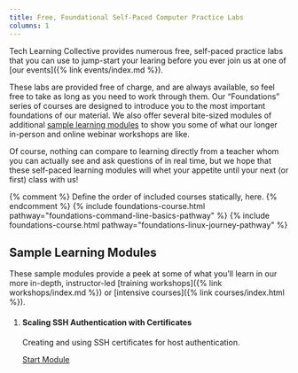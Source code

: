 ```yaml
---
title: Free, Foundational Self-Paced Computer Practice Labs
columns: 1
---
```


Tech Learning Collective provides numerous free, self-paced practice labs that you can use to jump-start your learing before you ever join us at one of [our events]({% link events/index.md %}).

These labs are provided free of charge, and are always available, so feel free to take as long as you need to work through them. Our &ldquo;Foundations&rdquo; series of courses are designed to introduce you to the most important foundations of our material. We also offer several bite-sized modules of additional [sample learning modules](#sample-learning-modules) to show you some of what our longer in-person and online webinar workshops are like.

Of course, nothing can compare to learning directly from a teacher whom you can actually see and ask questions of in real time, but we hope that these self-paced learning modules will whet your appetite until your next (or first) class with us!

{% comment %} Define the order of included courses statically, here. {% endcomment %}
{% include foundations-course.html pathway="foundations-command-line-basics-pathway" %}
{% include foundations-course.html pathway="foundations-linux-journey-pathway" %}

## Sample Learning Modules

These sample modules provide a peek at some of what you&rsquo;ll learn in our more in-depth, instructor-led [training workshops]({% link workshops/index.md %}) or [intensive courses]({% link courses/index.html %}).

<ol class="katacoda-scenarios">
    <li>
        <h4>Scaling SSH Authentication with Certificates</h4>
        <p>Creating and using SSH certificates for host authentication.</p>
        <a class="button"
            href="{% link sample/scaling-ssh-authentication-with-certificates.md %}"
        >Start Module</a>
    </li>
</ol>
